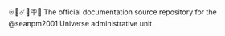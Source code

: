 ♾️🌠️☄️🌌️🪧️📖️ The official documentation source repository for the @seanpm2001 Universe administrative unit.
